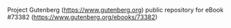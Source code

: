 Project Gutenberg (https://www.gutenberg.org) public repository for eBook #73382 (https://www.gutenberg.org/ebooks/73382)
